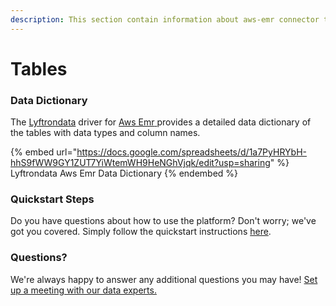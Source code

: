 ```yaml
---
description: This section contain information about aws-emr connector tables information
---
```


# Tables

### Data Dictionary

The [Lyftrondata](https://www.lyftrondata.com/) driver for [Aws Emr](https://www.lyftrondata.com/integration/aws-emr/)[ ](https://www.lyftrondata.com/integration/aws-emr/)provides a detailed data dictionary of the tables with data types and column names.

{% embed url="https://docs.google.com/spreadsheets/d/1a7PyHRYbH-hhS9fWW9GY1ZUT7YiWtemWH9HeNGhVjqk/edit?usp=sharing" %}
Lyftrondata Aws Emr Data Dictionary
{% endembed %}

### Quickstart Steps

Do you have questions about how to use the platform? Don't worry; we've got you covered. Simply follow the quickstart instructions [here](../../../../quickstart-steps.md).

### Questions? <a href="#questions" id="questions"></a>

We're always happy to answer any additional questions you may have! [Set up a meeting with our data experts.](https://www.lyftrondata.com/book-a-meeting/)

